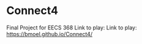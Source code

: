 # Connect4
Final Project for EECS 368
Link to play: Link to play: https://bmoel.github.io/Connect4/

